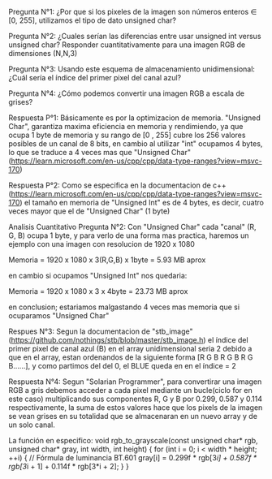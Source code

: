 Pregunta N°1: ¿Por que si los pixeles de la imagen son números enteros ∈ [0, 255], utilizamos el tipo de dato
unsigned char?

Pregunta N°2: ¿Cuales serían las diferencias entre usar unsigned int versus unsigned char? Responder
cuantitativamente para una imagen RGB de dimensiones (N,N,3)

Pregunta N°3: Usando este esquema de almacenamiento unidimensional: ¿Cuál sería el índice del primer
pixel del canal azul?

Pregunta N°4: ¿Cómo podemos convertir una imagen RGB a escala de grises?


Respuesta P°1: Básicamente es por la optimizacion de memoria. "Unsigned Char", garantiza maxima eficiencia en memoria y rendimiendo, ya que ocupa 1 byte de memoria
y su rango de [0 , 255] cubre los 256 valores posibles de un canal de 8 bits, en cambio al utilizar "int" ocupamos 4 bytes, lo que se traduce a 4 veces mas que "Unsigned Char"
(https://learn.microsoft.com/en-us/cpp/cpp/data-type-ranges?view=msvc-170)
 

Respuesta P°2: Como se especifica en la documentacion de c++ (https://learn.microsoft.com/en-us/cpp/cpp/data-type-ranges?view=msvc-170) el tamaño en memoria de "Unsigned Int" es de
4 bytes, es decir, cuatro veces mayor que el de "Unsigned Char" (1 byte)

Analisis Cuantitativo Pregunta N°2: Con "Unsigned Char" cada "canal" (R, G, B) ocupa 1 byte,
 y para verlo de una forma mas practica, haremos un ejemplo con una imagen con resolucion de 1920 x 1080

 Memoria = 1920 x 1080 x 3(R,G,B) x 1byte = 5.93 MB aprox

 en cambio si ocupamos "Unsigned Int" nos quedaria:

 Memoria = 1920 x 1080 x 3 x 4byte = 23.73 MB aprox

 en conclusion; estariamos malgastando 4 veces mas memoria que si ocuparamos "Unsigned Char"


 Respues N°3: Segun la documentacion de "stb_image"(https://github.com/nothings/stb/blob/master/stb_image.h) el índice del primer pixel de canal azul (B) en el array unidimensional
 seria 2 debido a que en el array, estan ordenandos de la siguiente forma [R G B R G B R G B......], y como partimos del del 0, el BLUE queda en en el índice = 2



Respuesta N°4: Segun "Solarian Programmer", para convertirar una imagen RGB a gris debemos acceder a cada pixel mediante un bucle(ciclo for en este caso)
multiplicando sus componentes R, G y B por 0.299, 0.587 y 0.114 respectivamente, la suma de estos valores hace que los pixels de la imagen se vean grises en su totalidad
que se almacenaran en un nuevo array y de un solo canal. 

La función en especifico:
void rgb_to_grayscale(const unsigned char* rgb, unsigned char* gray, int width, int height) {
    for (int i = 0; i < width * height; ++i) {
        // Fórmula de luminancia BT.601
        gray[i] = 0.299f * rgb[3*i] + 0.587f * rgb[3*i + 1] + 0.114f * rgb[3*i + 2];
    }
}